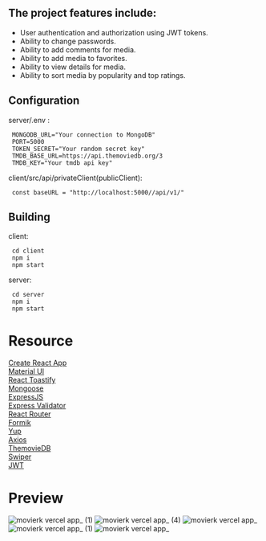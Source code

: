 ## The project features include:

- User authentication and authorization using JWT tokens.
- Ability to change passwords.
- Ability to add comments for media.
- Ability to add media to favorites.
- Ability to view details for media.
- Ability to sort media by popularity and top ratings.

## Configuration
server/.env : 

```shell
 MONGODB_URL="Your connection to MongoDB"
 PORT=5000
 TOKEN_SECRET="Your random secret key"
 TMDB_BASE_URL=https://api.themoviedb.org/3
 TMDB_KEY="Your tmdb api key"
```

client/src/api/privateClient(publicClient):
```shell
 const baseURL = "http://localhost:5000//api/v1/"
```

## Building
client:
```shell
 cd client
 npm i
 npm start
```
server:
```shell
 cd server
 npm i
 npm start
```

# Resource
[Create React App](https://create-react-app.dev/)<br>
[Material UI](https://create-react-app.dev/)<br>
[React Toastify](https://github.com/fkhadra/react-toastify)<br>
[Mongoose](https://mongoosejs.com/)<br>
[ExpressJS](https://expressjs.com/)<br>
[Express Validator](https://express-validator.github.io/docs/)<br>
[React Router](https://reactrouter.com/)<br>
[Formik](https://formik.org/)<br>
[Yup](https://github.com/jquense/yup/)<br>
[Axios](https://axios-http.com/)<br>
[ThemovieDB](https://www.themoviedb.org/)<br>
[Swiper](https://swiperjs.com/)<br>
[JWT](https://github.com/auth0/node-jsonwebtoken)<br>

# Preview
![movierk vercel app_ (1)](https://github.com/roman-kalistratov/movieRK/assets/80212286/c0f647cb-6604-4e48-a556-d24b11431a40)
![movierk vercel app_ (4)](https://github.com/roman-kalistratov/movieRK/assets/80212286/10b79660-4f4b-4e2c-b1ec-d748ef3d25dc)
![movierk vercel app_](https://github.com/roman-kalistratov/movieRK/assets/80212286/74fd7d28-e0b5-46f9-8388-438bf179d2be)
![movierk vercel app_ (1)](https://github.com/roman-kalistratov/movieRK/assets/80212286/54b5cc90-df48-437a-8982-02000a6112a1)
![movierk vercel app_](https://github.com/roman-kalistratov/movieRK/assets/80212286/9d9a9a29-cd9d-4180-acd3-99854b8e1a87)


